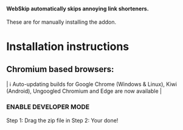 #### WebSkip automatically skips annoying link shorteners.

These are for manually installing the addon.

# Installation instructions
## Chromium based browsers:
| :information_source: Auto-updating builds for Google Chrome (Windows & Linux), Kiwi (Android), Ungoogled Chromium and Edge are now available |
### ENABLE DEVELOPER MODE
Step 1: Drag the zip file in
Step 2: Your done!
